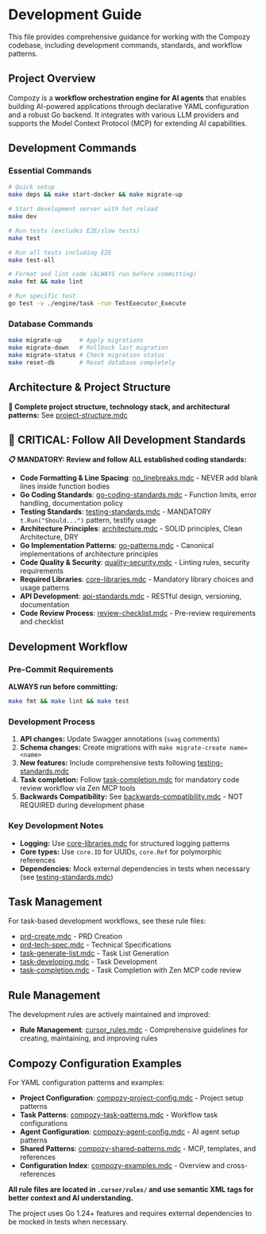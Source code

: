 # Development Guide

This file provides comprehensive guidance for working with the Compozy codebase, including development commands, standards, and workflow patterns.

## Project Overview

Compozy is a **workflow orchestration engine for AI agents** that enables building AI-powered applications through declarative YAML configuration and a robust Go backend. It integrates with various LLM providers and supports the Model Context Protocol (MCP) for extending AI capabilities.

## Development Commands

### Essential Commands

```bash
# Quick setup
make deps && make start-docker && make migrate-up

# Start development server with hot reload
make dev

# Run tests (excludes E2E/slow tests)
make test

# Run all tests including E2E
make test-all

# Format and lint code (ALWAYS run before committing)
make fmt && make lint

# Run specific test
go test -v ./engine/task -run TestExecutor_Execute
```

### Database Commands

```bash
make migrate-up     # Apply migrations
make migrate-down   # Rollback last migration
make migrate-status # Check migration status
make reset-db       # Reset database completely
```

## Architecture & Project Structure

**📁 Complete project structure, technology stack, and architectural patterns:** See [project-structure.mdc](mdc:.cursor/rules/project-structure.mdc)

## 🚨 CRITICAL: Follow All Development Standards

**📋 MANDATORY: Review and follow ALL established coding standards:**

- **Code Formatting & Line Spacing**: [no_linebreaks.mdc](mdc:.cursor/rules/no_linebreaks.mdc) - NEVER add blank lines inside function bodies
- **Go Coding Standards**: [go-coding-standards.mdc](mdc:.cursor/rules/go-coding-standards.mdc) - Function limits, error handling, documentation policy
- **Testing Standards**: [testing-standards.mdc](mdc:.cursor/rules/testing-standards.mdc) - MANDATORY `t.Run("Should...")` pattern, testify usage
- **Architecture Principles**: [architecture.mdc](mdc:.cursor/rules/architecture.mdc) - SOLID principles, Clean Architecture, DRY
- **Go Implementation Patterns**: [go-patterns.mdc](mdc:.cursor/rules/go-patterns.mdc) - Canonical implementations of architecture principles
- **Code Quality & Security**: [quality-security.mdc](mdc:.cursor/rules/quality-security.mdc) - Linting rules, security requirements
- **Required Libraries**: [core-libraries.mdc](mdc:.cursor/rules/core-libraries.mdc) - Mandatory library choices and usage patterns
- **API Development**: [api-standards.mdc](mdc:.cursor/rules/api-standards.mdc) - RESTful design, versioning, documentation
- **Code Review Process**: [review-checklist.mdc](mdc:.cursor/rules/review-checklist.mdc) - Pre-review requirements and checklist

## Development Workflow

### Pre-Commit Requirements

**ALWAYS run before committing:**

```bash
make fmt && make lint && make test
```

### Development Process

1. **API changes:** Update Swagger annotations (`swag` comments)
2. **Schema changes:** Create migrations with `make migrate-create name=<name>`
3. **New features:** Include comprehensive tests following [testing-standards.mdc](mdc:.cursor/rules/testing-standards.mdc)
4. **Task completion:** Follow [task-completion.mdc](mdc:.cursor/rules/task-completion.mdc) for mandatory code review workflow via Zen MCP tools
5. **Backwards Compatibility:** See [backwards-compatibility.mdc](mdc:.cursor/rules/backwards-compatibility.mdc) - NOT REQUIRED during development phase

### Key Development Notes

- **Logging:** Use [core-libraries.mdc](mdc:.cursor/rules/core-libraries.mdc) for structured logging patterns
- **Core types:** Use `core.ID` for UUIDs, `core.Ref` for polymorphic references
- **Dependencies:** Mock external dependencies in tests when necessary (see [testing-standards.mdc](mdc:.cursor/rules/testing-standards.mdc))

## Task Management

For task-based development workflows, see these rule files:

- [prd-create.mdc](mdc:.cursor/rules/prd-create.mdc) - PRD Creation
- [prd-tech-spec.mdc](mdc:.cursor/rules/prd-tech-spec.mdc) - Technical Specifications
- [task-generate-list.mdc](mdc:.cursor/rules/task-generate-list.mdc) - Task List Generation
- [task-developing.mdc](mdc:.cursor/rules/task-developing.mdc) - Task Development
- [task-completion.mdc](mdc:.cursor/rules/task-completion.mdc) - Task Completion with Zen MCP code review

## Rule Management

The development rules are actively maintained and improved:

- **Rule Management**: [cursor_rules.mdc](mdc:.cursor/rules/cursor_rules.mdc) - Comprehensive guidelines for creating, maintaining, and improving rules

## Compozy Configuration Examples

For YAML configuration patterns and examples:

- **Project Configuration**: [compozy-project-config.mdc](mdc:.cursor/rules/compozy-project-config.mdc) - Project setup patterns
- **Task Patterns**: [compozy-task-patterns.mdc](mdc:.cursor/rules/compozy-task-patterns.mdc) - Workflow task configurations
- **Agent Configuration**: [compozy-agent-config.mdc](mdc:.cursor/rules/compozy-agent-config.mdc) - AI agent setup patterns
- **Shared Patterns**: [compozy-shared-patterns.mdc](mdc:.cursor/rules/compozy-shared-patterns.mdc) - MCP, templates, and references
- **Configuration Index**: [compozy-examples.mdc](mdc:.cursor/rules/compozy-examples.mdc) - Overview and cross-references

**All rule files are located in `.cursor/rules/` and use semantic XML tags for better context and AI understanding.**

The project uses Go 1.24+ features and requires external dependencies to be mocked in tests when necessary.
